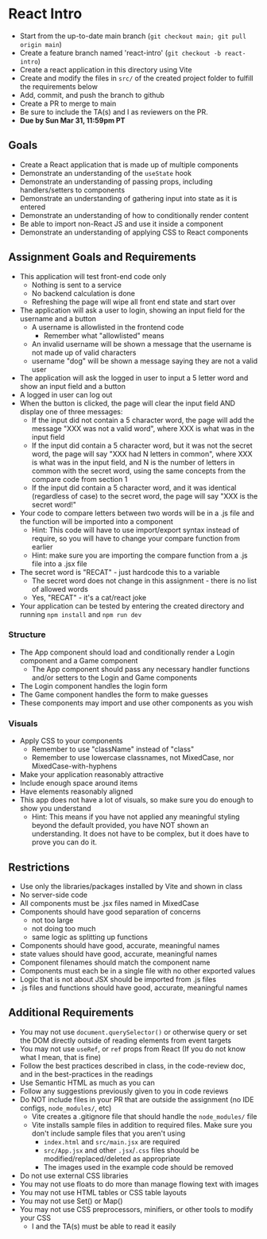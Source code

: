# React Intro

* Start from the up-to-date main branch (`git checkout main; git pull origin main`)
* Create a feature branch named 'react-intro' (`git checkout -b react-intro`)
* Create a react application in this directory using Vite
* Create and modify the files in `src/` of the created project folder to fulfill the requirements below
* Add, commit, and push the branch to github
* Create a PR to merge to main
* Be sure to include the TA(s) and I as reviewers on the PR.  
* **Due by Sun Mar 31, 11:59pm PT**


## Goals

- Create a React application that is made up of multiple components
- Demonstrate an understanding of the `useState` hook
- Demonstrate an understanding of passing props, including handlers/setters to components
- Demonstrate an understanding of gathering input into state as it is entered
- Demonstrate an understanding of how to conditionally render content
- Be able to import non-React JS and use it inside a component
- Demonstrate an understanding of applying CSS to React components

## Assignment Goals and Requirements
- This application will test front-end code only
  - Nothing is sent to a service
  - No backend calculation is done
  - Refreshing the page will wipe all front end state and start over
- The application will ask a user to login, showing an input field for the username and a button
  - A username is allowlisted in the frontend code
    - Remember what "allowlisted" means
  - An invalid username will be shown a message that the username is not made up of valid characters
  - username "dog" will be shown a message saying they are not a valid user
- The application will ask the logged in user to input a 5 letter word and show an input field and a button
- A logged in user can log out
- When the button is clicked, the page will clear the input field AND display one of three messages:
  - If the input did not contain a 5 character word, the page will add the message "XXX was not a valid word", where XXX is what was in the input field
  - If the input did contain a 5 character word, but it was not the secret word, the page will say "XXX had N letters in common", where XXX is what was in the input field, and N is the number of letters in common with the secret word, using the same concepts from the compare code from section 1
  - If the input did contain a 5 character word, and it was identical (regardless of case) to the secret word, the page will say "XXX is the secret word!"
- Your code to compare letters between two words will be in a .js file and the function will be imported into a component
  - Hint: This code will have to use import/export syntax instead of require, so you will have to change your compare function from earlier
  - Hint: make sure you are importing the compare function from a .js file into a .jsx file
- The secret word is "RECAT" - just hardcode this to a variable
  - The secret word does not change in this assignment - there is no list of allowed words
  - Yes, "RECAT" - it's a cat/react joke
- Your application can be tested by entering the created directory and running `npm install` and `npm run dev`
### Structure
- The App component should load and conditionally render a Login component and a Game component
  - The App component should pass any necessary handler functions and/or setters to the Login and Game components
- The Login component handles the login form
- The Game component handles the form to make guesses
- These components may import and use other components as you wish
### Visuals
- Apply CSS to your components
  - Remember to use "className" instead of "class"
  - Remember to use lowercase classnames, not MixedCase, nor MixedCase-with-hyphens
- Make your application reasonably attractive
- Include enough space around items
- Have elements reasonably aligned
- This app does not have a lot of visuals, so make sure you do enough to show you understand
  - Hint: This means if you have not applied any meaningful styling beyond the default provided, you have NOT shown an understanding.  It does not have to be complex, but it does have to prove you can do it. 

## Restrictions
- Use only the libraries/packages installed by Vite and shown in class
- No server-side code
- All components must be .jsx files named in MixedCase
- Components should have good separation of concerns
  - not too large
  - not doing too much
  - same logic as splitting up functions
- Components should have good, accurate, meaningful names
- state values should have good, accurate, meaningful names
- Component filenames should match the component name
- Components must each be in a single file with no other exported values
- Logic that is not about JSX should be imported from .js files
- .js files and functions should have good, accurate, meaningful names

## Additional Requirements
- You may not use `document.querySelector()` or otherwise query or set the DOM directly outside of reading elements from event targets
- You may not use `useRef`, or `ref` props from React (If you do not know what I mean, that is fine)
- Follow the best practices described in class, in the code-review doc, and in the best-practices in the readings
- Use Semantic HTML as much as you can
- Follow any suggestions previously given to you in code reviews
- Do NOT include files in your PR that are outside the assignment (no IDE configs, `node_modules/`, etc)
  - Vite creates a .gitignore file that should handle the `node_modules/` file
  - Vite installs sample files in addition to required files.  Make sure you don't include sample files that you aren't using
    - `index.html` and `src/main.jsx` are required
    - `src/App.jsx` and other `.jsx`/`.css` files should be modified/replaced/deleted as appropriate
    - The images used in the example code should be removed
- Do not use external CSS libraries
- You may not use floats to do more than manage flowing text with images
- You may not use HTML tables or CSS table layouts
- You may not use Set() or Map() 
- You may not use CSS preprocessors, minifiers, or other tools to modify your CSS
  - I and the TA(s) must be able to read it easily
